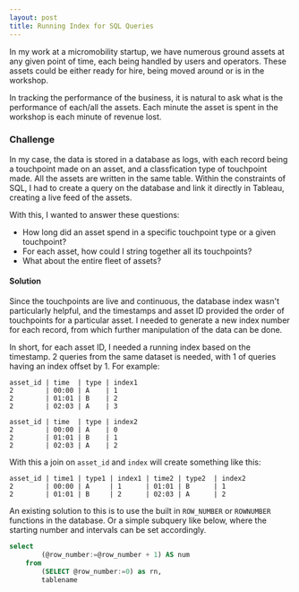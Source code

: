 ```yaml
---
layout: post
title: Running Index for SQL Queries
---
```


In my work at a micromobility startup, we have numerous ground assets at any given point of time, each being handled by users and operators. These assets could be either ready for hire, being moved around or is in the workshop.

In tracking the performance of the business, it is natural to ask what is the performance of each/all the assets. Each minute the asset is spent in the workshop is each minute of revenue lost.

### Challenge
In my case, the data is stored in a database as logs, with each record being a touchpoint made on an asset, and a classfication type of touchpoint made. All the assets are written in the same table. Within the constraints of SQL, I had to create a query on the database and link it directly in Tableau, creating a live feed of the assets.

With this, I wanted to answer these questions:
- How long did an asset spend in a specific touchpoint type or a given touchpoint?
- For each asset, how could I string together all its touchpoints?
- What about the entire fleet of assets?

#### Solution
Since the touchpoints are live and continuous, the database index wasn't particularly helpful, and the timestamps and asset ID provided the order of touchpoints for a particular asset. I needed to generate a new index number for each record, from which further manipulation of the data can be done. 

In short, for each asset ID, I needed a running index based on the timestamp. 2 queries from the same dataset is needed, with 1 of queries having an index offset by 1. For example:

```
asset_id | time  | type | index1
2        | 00:00 | A    | 1
2        | 01:01 | B    | 2
2        | 02:03 | A    | 3

asset_id | time  | type | index2
2        | 00:00 | A    | 0
2        | 01:01 | B    | 1
2        | 02:03 | A    | 2
```

With this a join on `asset_id` and `index` will create something like this:

```
asset_id | time1 | type1 | index1 | time2 | type2  | index2
2        | 00:00 | A     | 1      | 01:01 | B      | 1
2        | 01:01 | B     | 2      | 02:03 | A      | 2
```

An existing solution to this is to use the built in `ROW_NUMBER` or `ROWNUMBER` functions in the database. Or a simple subquery like below, where the starting number and intervals can be set accordingly.

```sql
select
        (@row_number:=@row_number + 1) AS num
    from
        (SELECT @row_number:=0) as rn,
        tablename
```




